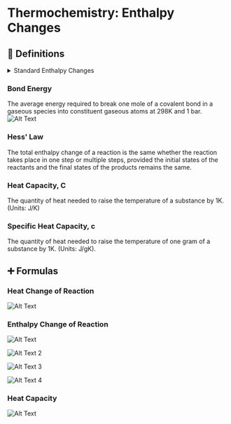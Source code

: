 # Thermochemistry: Enthalpy Changes
## 📖 Definitions

<details>
  <summary>Standard Enthalpy Changes</summary>
  
### Standard Enthalpy Change of Reaction 
The enthalpy change when molar quantities of reactants as stated in a chemical equation react together at 298K and 1 bar.  
![Alt Text](https://latex.codecogs.com/gif.latex?H_2SO_4&space;&plus;&space;2NaO&space;\kern-0.1em&space;H&space;\rightarrow&space;H_2O&space;&plus;&space;Na_2SO_4&space;\qquad&space;\Delta&space;H_{r}^{\theta})

### Standard Enthalpy Change of Formation  
The enthalpy change when one mole of a substance is formed from its constituent elements in their standard states at 298K and 1 bar.   
![Alt Text](https://latex.codecogs.com/gif.latex?N_2&space;&plus;&space;\frac{1}{2}O_2&space;\rightarrow&space;N_2O&space;\qquad&space;\Delta&space;H_{f}^{\theta})

### Standard Enthalpy Change of Combustion
The heat energy evolved when one mole of a substance is completely burned in excess oxygen at 298K and 1 bar.  
![Alt Text](https://latex.codecogs.com/gif.latex?C_2H_6&space;&plus;&space;\frac{7}{2}O_2&space;\rightarrow&space;2CO_2&space;&plus;&space;3H_2O&space;\qquad&space;\Delta&space;H_{c}^{\theta})

### Standard Enthalpy Change of Neutralisation
The enthalpy change when an acid and a base react under infinitely dilute conditions to form one mole of water at 298K and 1 bar.   
![Alt Text](https://latex.codecogs.com/gif.latex?HCl&space;(aq)&space;&plus;&space;NaO&space;\kern-0.15em&space;H&space;(aq)&space;\rightarrow&space;NaCl&space;(aq)&space;&plus;&space;H_2O&space;(l))

### Standard Enthalpy Change of Atomization
The heat energy evolved when one mole of free gaseous atoms is formed from its element in its standard state at 298K and 1 bar.  
![Alt Text](https://latex.codecogs.com/gif.latex?\frac{1}{2}&space;F_2(g)&space;\rightarrow&space;F(g))
</details>

### Bond Energy
The average energy required to break one mole of a covalent bond in a gaseous species into constituent gaseous atoms at 298K and 1 bar.  
![Alt Text](https://latex.codecogs.com/gif.latex?O_2(g)&space;\rightarrow&space;2O(g)&space;\qquad&space;\Delta&space;H&space;\text{=&space;Bond&space;Energy})

### Hess' Law
The total enthalpy change of a reaction is the same whether the reaction takes place in one step or multiple steps, provided the initial states of the reactants and the final states of the products remains the same.

### Heat Capacity, C
The quantity of heat needed to raise the temperature of a substance by 1K. (Units: J/K)  

### Specific Heat Capacity, c
The quantity of heat needed to raise the temperature of one gram of a substance by 1K. (Units: J/gK). 

## ➕ Formulas
### Heat Change of Reaction
![Alt Text](https://latex.codecogs.com/gif.latex?Q&space;=&space;mc\Delta&space;T)

### Enthalpy Change of Reaction 

![Alt Text](https://latex.codecogs.com/gif.latex?\Delta&space;H_{r}^{\theta}&space;=&space;\frac{Q}{n},&space;\kern0.3em&space;n&space;\kern0.3em&space;\text{is&space;the&space;number&space;of&space;moles&space;of&space;the&space;limiting&space;reagent.})  

![Alt Text 2](https://latex.codecogs.com/gif.latex?\Delta&space;H_{r}^{\theta}&space;=&space;\Delta&space;H_{\textit{Bond&space;Breaking}}^\theta&space;&plus;&space;\Delta&space;H_{\textit{Bond&space;Forming}}^\theta)  

![Alt Text 3](https://latex.codecogs.com/gif.latex?\Delta&space;H_{r}^{\theta}&space;=&space;\Delta&space;H_{f}^\theta&space;\text{(products)}-&space;\Delta&space;H_{f}^\theta&space;\text{(reactants)})  

![Alt Text 4](https://latex.codecogs.com/gif.latex?\Delta&space;H_{r}^{\theta}&space;=&space;\Delta&space;H_{c}^\theta&space;\text{(reactants)}-&space;\Delta&space;H_{c}^\theta&space;\text{(products)})  

### Heat Capacity
![Alt Text](https://latex.codecogs.com/gif.latex?C&space;=&space;c*m,&space;\kern0.3em&space;\text{heat&space;capacity&space;is&space;specific&space;heat&space;capacity&space;times&space;mass.})
